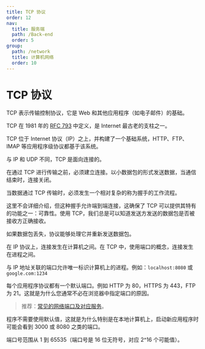 ```yaml
---
title: TCP 协议
order: 12
nav:
  title: 服务端
  path: /Back-end
  order: 5
group:
  path: /network
  title: 计算机网络
  order: 10
---
```


# TCP 协议

TCP 表示传输控制协议，它是 Web 和其他应用程序（如电子邮件）的基础。

TCP 在 1981 年的 [RFC 793](https://tools.ietf.org/html/rfc793) 中定义，是 Internet 最古老的支柱之一。

TCP 位于 Internet 协议（IP）之上，并构建了一个基础系统，HTTP、FTP、IMAP 等应用程序级协议都基于该系统。

与 IP 和 UDP 不同，TCP 是面向连接的。

在通过 TCP 进行传输之前，必须建立连接。以小数据包的形式发送数据，当通信结束时，连接关闭。

当数据通过 TCP 传输时，必须发生一个相对复杂的称为握手的工作流程。

这里不会详细介绍，但这种握手允许端到端连接，这确保了 TCP 可以提供其特有的功能之一：可靠性。使用 TCP，我们总是可以知道发送方发送的数据包是否被接收方正确接收。

如果数据包丢失，协议能够处理它并重新发送数据包。

在 IP 协议上，连接发生在计算机之间。在 TCP 中，使用端口的概念，连接发生在进程之间。

与 IP 地址关联的端口允许唯一标识计算机上的进程。例如：`localhost:8080` 或 `google.com:1234`

每个应用程序协议都有一个默认端口。例如 HTTP 为 80，HTTPS 为 443，FTP 为 21。这就是为什么您通常不必在浏览器中指定端口的原因。

> 推荐：[常见的网络端口及对应服务](https://github.com/lio-zero/blog/blob/main/%E8%AE%A1%E7%AE%97%E6%9C%BA%E7%BD%91%E7%BB%9C/%E5%B8%B8%E8%A7%81%E7%9A%84%E7%BD%91%E7%BB%9C%E7%AB%AF%E5%8F%A3%E5%8F%8A%E5%AF%B9%E5%BA%94%E6%9C%8D%E5%8A%A1.md)。

程序不需要使用默认值，这就是为什么特别是在本地计算机上，启动新应用程序时可能会看到 3000 或 8080 之类的端口。

端口号范围从 1 到 65535（端口号是 16 位无符号，对应 2^16 个可能值）。

